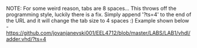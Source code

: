 NOTE: For some weird reason, tabs are 8 spaces... This throws off the programming style, luckily there is a fix. Simply append '?ts=4' to the end of the URL and it will change the tab size to 4 spaces :)
Example shown below - https://github.com/jovanjanevski001/EEL4712/blob/master/LABS/LAB1/vhdl/adder.vhd/?ts=4

